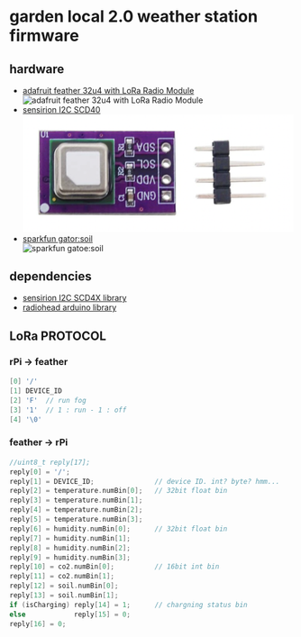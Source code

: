 # garden local 2.0 weather station firmware
## hardware
- [adafruit feather 32u4 with LoRa Radio Module](https://learn.adafruit.com/adafruit-feather-32u4-radio-with-lora-radio-module/overview)<br/>
![adafruit feather 32u4 with LoRa Radio Module](https://cdn-learn.adafruit.com/assets/assets/000/031/665/medium800/feather_3078_iso_ORIG.jpg?1460519340)
- [sensirion I2C SCD40](https://ko.aliexpress.com/item/1005004316508788.html?spm=a2g0o.detail.1000014.7.1c5b59b9uRs3u7&gps-id=pcDetailBottomMoreOtherSeller&scm=1007.40000.267768.0&scm_id=1007.40000.267768.0&scm-url=1007.40000.267768.0&pvid=4ac62bb6-6ceb-481c-b12b-c883ec61137f&_t=gps-id%3ApcDetailBottomMoreOtherSeller%2Cscm-url%3A1007.40000.267768.0%2Cpvid%3A4ac62bb6-6ceb-481c-b12b-c883ec61137f%2Ctpp_buckets%3A668%232846%238111%23419&pdp_ext_f=%7B%22sku_id%22%3A%2212000028729263084%22%2C%22sceneId%22%3A%2230050%22%7D&pdp_npi=2%40dis%21KRW%2118486.0%2118486.0%21%21%21%21%21%40210312cd16642435934963749e0ddc%2112000028729263084%21rec&gatewayAdapt=glo2kor)<br/>
![SCD40 CO2, temp, humid sensor](./assets/scd40.png)
- [sparkfun gator:soil](https://www.sparkfun.com/products/15272)<br/>
![sparkfun gatoe:soil](https://cdn.sparkfun.com//assets/parts/1/3/7/4/5/15272-SparkFun_gator-soil_-_micro-bit_Accessory_Board-01c.jpg)

## dependencies
- [sensirion I2C SCD4X library](https://github.com/Sensirion/arduino-i2c-scd4x)
- [radiohead arduino library](https://www.airspayce.com/mikem/arduino/RadioHead/index.html)

## LoRa PROTOCOL

### rPi -> feather
``` C++
[0] '/'
[1] DEVICE_ID
[2] 'F'  // run fog
[3] '1'  // 1 : run - 1 : off
[4] '\0'
```

### feather -> rPi

``` c++
//uint8_t reply[17];
reply[0] = '/';
reply[1] = DEVICE_ID;               // device ID. int? byte? hmm...
reply[2] = temperature.numBin[0];   // 32bit float bin
reply[3] = temperature.numBin[1];
reply[4] = temperature.numBin[2];
reply[5] = temperature.numBin[3];
reply[6] = humidity.numBin[0];      // 32bit float bin
reply[7] = humidity.numBin[1];
reply[8] = humidity.numBin[2];
reply[9] = humidity.numBin[3];
reply[10] = co2.numBin[0];          // 16bit int bin
reply[11] = co2.numBin[1];
reply[12] = soil.numBin[0];
reply[13] = soil.numBin[1];
if (isCharging) reply[14] = 1;      // chargning status bin
else            reply[15] = 0;
reply[16] = 0;
```